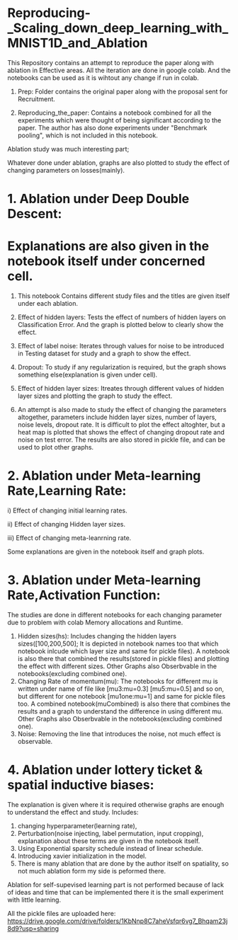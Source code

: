 # Reproducing-_Scaling_down_deep_learning_with_MNIST1D_and_Ablation

This Repository contains an attempt to reproduce the paper along with ablation in Effective areas.
All the iteration are done in google colab. And the notebooks can be used as it is wihtout any change if run in colab.

1. Prep: Folder contains the original paper along with the proposal sent for Recruitment.
   
2. Reproducing_the_paper: Contains a notebook combined for all the experiments which were thought of being significant according to the paper. The author has also done experiments under "Benchmark pooling", which is not included in this notebook.

Ablation study was much interesting part;

Whatever done under ablation, graphs are also plotted to study the effect of changing parameters on losses(mainly).


# 1. Ablation under Deep Double Descent:
   # Explanations are also given in the notebook itself under concerned cell.
   1. This notebook Contains different study files and the titles are given itself under each ablation.
   
   2. Effect of hidden layers: Tests the effect of numbers of hidden layers on Classification Error. And the graph is plotted below to clearly show the effect.
   
   3. Effect of label noise: Iterates through values for noise to be introduced in Testing dataset for study and a graph to show the effect.
   
   4. Dropout: To study if any regularization is required, but the graph shows something else(explanation is given under cell).
   
   5. Effect of hidden layer sizes: Itreates through different values of hidden layer sizes and plotting the graph to study the effect.
   
   6. An attempt is also made to study the effect of changing the parameters altogether, parameters include hidden layer sizes, number of layers, noise levels, dropout rate. It is difficult to plot the effect altoghter, but a heat map is plotted that shows the effect of changing dropout rate and noise on test error. The results are also stored in pickle file, and can be used to plot other graphs.
   

# 2. Ablation under Meta-learning Rate,Learning Rate:
   i) Effect of changing initial learning rates.
   
   ii) Effect of changing Hidden layer sizes.
   
   iii) Effect of changing meta-leanrning rate.
   
   Some explanations are given in the notebook itself and graph plots.
   

# 3. Ablation under Meta-learning Rate,Activation Function:
   The studies are done in different notebooks for each changing parameter due to problem with colab Memory allocations and Runtime.
   1. Hidden sizes(hs): Includes changing the hidden layers sizes([100,200,500]; It is depicted in notebook names too that which notebook inlcude which layer size and same for pickle files). A notebook is also there that combined the results(stored in pickle files) and plotting the effect with different sizes. Other Graphs also Obserbvable in the notebooks(excluding combined one).
   2. Changing Rate of momentum(mu): The notebooks for different mu is written under name of file like [mu3:mu=0.3] [mu5:mu=0.5] and so on, but different for one notebook [mu1one:mu=1] and same for pickle files too. A combined notebook(muCombined) is also there that combines the results and a graph to understand the difference in using different mu. Other Graphs also Obserbvable in the notebooks(excluding combined one).
   3. Noise: Removing the line that introduces the noise, not much effect is observable.
      

# 4. Ablation under lottery ticket & spatial inductive biases:
   The explanation is given where it is required otherwise graphs are enough to understand the effect and study.
   Includes:
   1. changing hyperparameter(learning rate),
   2. Perturbation(noise injecting, label permutation, input cropping), explanation about these terms are given in the notebook itself.
   3. Using Exponential sparsity schedule instead of linear schedule.
   4. Introducing xavier initialization in the model.
   5. There is many ablation that are done by the author itself on spatiality, so not much ablation form my side is peformed there.

Ablation for self-supevised learning part is not performed because of lack of ideas and time that can be implemented there it is the small experiment with little learning.


All the pickle files are uploaded here: https://drive.google.com/drive/folders/1KbNnp8C7aheVsfqr6vg7_Bhqam23j8d9?usp=sharing
   
